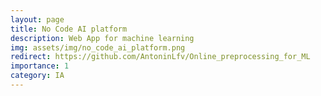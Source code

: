 ```yaml
---
layout: page
title: No Code AI platform
description: Web App for machine learning
img: assets/img/no_code_ai_platform.png
redirect: https://github.com/AntoninLfv/Online_preprocessing_for_ML
importance: 1
category: IA
---
```

